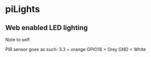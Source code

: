 # piLights
## Web enabled LED lighting

Note to self: 

PIR sensor goes as such:
3.3 = orange
GPIO18 = Grey
GND = White
